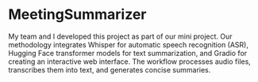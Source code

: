 # MeetingSummarizer
My team and I developed this project as part of our mini project. Our methodology integrates Whisper for automatic speech recognition (ASR), Hugging Face transformer models for text summarization, and Gradio for creating an interactive web interface. The workflow processes audio files, transcribes them into text, and generates concise summaries.
